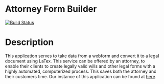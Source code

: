 # Attorney Form Builder
[![Build Status](https://travis-ci.org/ESOF423/attorney-form-builder.svg?branch=master)](https://travis-ci.org/ESOF423/attorney-form-builder)

# Description
This application serves to take data from a webform and convert it to a legal document using LaTex. This service can be offered by an attorney, to enable their clients to create legally valid wills and other legal forms with a highly automated, computerized process. This saves both the attorney and their customers time. Our instance of this application can be found at [here](http://server.redstonelab.net:8080). 

